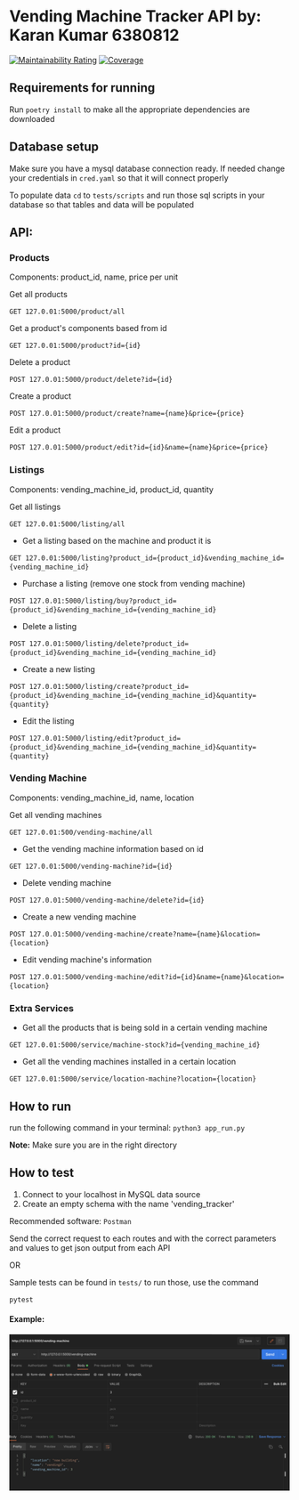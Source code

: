 # Vending Machine Tracker API by: Karan Kumar 6380812

[![Maintainability Rating](https://sonarcloud.io/api/project_badges/measure?project=karank85_vending-machine-tracker&metric=sqale_rating)](https://sonarcloud.io/summary/new_code?id=karank85_vending-machine-tracker)
[![Coverage](https://sonarcloud.io/api/project_badges/measure?project=karank85_vending-machine-tracker&metric=coverage)](https://sonarcloud.io/summary/new_code?id=karank85_vending-machine-tracker)

## Requirements for running

Run `poetry install` to make all the appropriate dependencies are downloaded

## Database setup

Make sure you have a mysql database connection ready. If needed change your credentials
in `cred.yaml` so that it will connect properly

To populate data `cd` to `tests/scripts` and run those sql scripts in your database so that tables and data will be populated

## API:

### Products

Components: product_id, name, price per unit

Get all products

```
GET 127.0.01:5000/product/all
```

Get a product's components based from id <br/>

```
GET 127.0.01:5000/product?id={id}
```

Delete a product

```
POST 127.0.01:5000/product/delete?id={id}
```

Create a product

```
POST 127.0.01:5000/product/create?name={name}&price={price}
```

Edit a product

```
POST 127.0.01:5000/product/edit?id={id}&name={name}&price={price}
```



### Listings

Components: vending_machine_id, product_id, quantity

Get all listings

```
GET 127.0.01:5000/listing/all
```

- Get a listing based on the machine and product it is

```
GET 127.0.01:5000/listing?product_id={product_id}&vending_machine_id={vending_machine_id}
```


- Purchase a listing (remove one stock from vending machine)

```
POST 127.0.01:5000/listing/buy?product_id={product_id}&vending_machine_id={vending_machine_id}
```

- Delete a listing

```
POST 127.0.01:5000/listing/delete?product_id={product_id}&vending_machine_id={vending_machine_id}
```

- Create a new listing

```
POST 127.0.01:5000/listing/create?product_id={product_id}&vending_machine_id={vending_machine_id}&quantity={quantity}
```

- Edit the listing

```
POST 127.0.01:5000/listing/edit?product_id={product_id}&vending_machine_id={vending_machine_id}&quantity={quantity}
```

### Vending Machine

Components: vending_machine_id, name, location

Get all vending machines

```
GET 127.0.01:500/vending-machine/all
```

- Get the vending machine information based on id

```
GET 127.0.01:5000/vending-machine?id={id}
```

- Delete vending machine

```
POST 127.0.01:5000/vending-machine/delete?id={id}
```

- Create a new vending machine

```
POST 127.0.01:5000/vending-machine/create?name={name}&location={location}
```

- Edit vending machine's information

```
POST 127.0.01:5000/vending-machine/edit?id={id}&name={name}&location={location}
```


### Extra Services

- Get all the products that is being sold in a certain vending machine

```
GET 127.0.01:5000/service/machine-stock?id={vending_machine_id}
```

- Get all the vending machines installed in a certain location

```
GET 127.0.01:5000/service/location-machine?location={location}
```

## How to run
run the following command in your terminal: `python3 app_run.py`

<b>Note:</b> Make sure you are in the right directory

## How to test

1. Connect to your localhost in MySQL data source
2. Create an empty schema with the name 'vending_tracker'

Recommended software: `Postman`

Send the correct request to each routes and with the correct parameters and values to get json output from each API

OR

Sample tests can be found in `tests/` to run those, use the command
```
pytest
```



#### Example:

![er_diagram](/static/postman.png)
